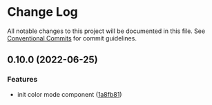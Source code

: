 # Change Log

All notable changes to this project will be documented in this file.
See [Conventional Commits](https://conventionalcommits.org) for commit guidelines.

## 0.10.0 (2022-06-25)


### Features

* init color mode component ([1a8fb81](https://github.com/JulianCataldo/astro/commit/1a8fb8105cb9f40572fb7884a4d26dc8b31a37ef))
